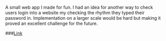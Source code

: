 A small web app I made for fun. I had an idea for another way to check users login into a website my checking the rhythm they typed their password in. Implementation on a larger scale would be hard but making it proved an excellent challenge for the future.

###[Link](https://scottyzen.github.io/)
